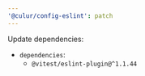 ```yaml
---
'@culur/config-eslint': patch
---
```


Update dependencies:

- `dependencies`:
  - `@vitest/eslint-plugin@^1.1.44`
